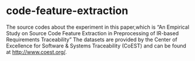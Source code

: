# code-feature-extraction
The source codes about the experiment in this paper,which is “An Empirical Study on Source Code Feature Extraction in Preprocessing of IR-based Requirements Traceability”
The datasets are provided by the Center of Excellence for Software & Systems Traceability (CoEST) and can be found at http://www.coest.org/.
